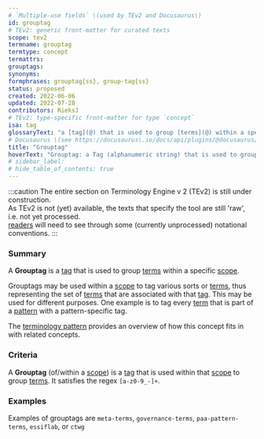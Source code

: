 ```yaml
---
# `Multiple-use fields` \(used by TEv2 and Docusaurus\)
id: grouptag
# TEv2: generic front-matter for curated texts
scope: tev2
termname: grouptag
termtype: concept
termattrs:
grouptags:
synonyms:
formphrases: grouptag{ss}, group-tag{ss}
status: proposed
created: 2022-06-06
updated: 2022-07-28
contributors: RieksJ
# TEv2: type-specific front-matter for type `concept`
isa: tag
glossaryText: "a [tag](@) that is used to group [terms](@) within a specific [scope](@)."
# Docusaurus \(see https://docusaurus\.io/docs/api/plugins/@docusaurus/plugin-content-docs#markdown-front-matter\):
title: "Grouptag"
hoverText: "Grouptag: a Tag (alphanumeric string) that is used to group Terms within a specific Scope."
# sidebar_label:
# hide_table_of_contents: true
---
```


:::caution
The entire section on Terminology Engine v 2 (TEv2) is still under construction.<br/>
As TEv2 is not (yet) available, the texts that specify the tool are still 'raw', i.e. not yet processed.<br/>[readers](@) will need to see through some (currently unprocessed) notational conventions.
:::

### Summary
A **Grouptag** is a [tag](@) that is used to group [terms](@) within a specific [scope](@).

Grouptags may be used within a [scope](@) to tag various sorts or [terms](@), thus representing the set of [terms](@) that are associated with that [tag](@). This may be used for different purposes. One example is to tag every [term](@) that is part of a [pattern](@) with a pattern-specific tag.

The [terminology pattern](pattern-terminology-support@) provides an overview of how this concept fits in with related concepts.

### Criteria
A **Grouptag** (of/within a [scope](@)) is a [tag](@) that is used within that [scope](@) to group [terms](@). It satisfies the regex `[a-z0-9_-]+`.

### Examples
Examples of grouptags are `meta-terms`, `governance-terms`, `paa-pattern-terms`, `essiflab`, or `ctwg`
